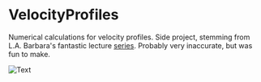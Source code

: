 # VelocityProfiles
Numerical calculations for velocity profiles. Side project, stemming from L.A. Barbara's fantastic lecture [series](https://lorenabarba.com/blog/cfd-python-12-steps-to-navier-stokes/). Probably very inaccurate, but was fun to make.

![Text](https://github.com/RussianMilitaryBlimp/VelocityProfiles/images/0.3kgps.png?raw=true)
